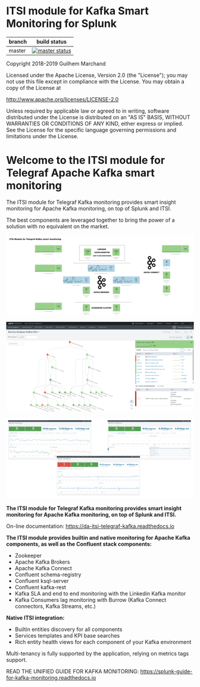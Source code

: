 # ITSI module for Kafka Smart Monitoring for Splunk

| branch | build status |
| ---    | ---          |
| master | [![master status](https://circleci.com/gh/guilhemmarchand/DA-ITSI-TELEGRAF-KAFKA/tree/master.svg?style=svg)](https://circleci.com/gh/guilhemmarchand/DA-ITSI-TELEGRAF-KAFKA/tree/master)


Copyright 2018-2019 Guilhem Marchand

Licensed under the Apache License, Version 2.0 (the "License");
you may not use this file except in compliance with the License.
You may obtain a copy of the License at

http://www.apache.org/licenses/LICENSE-2.0

Unless required by applicable law or agreed to in writing, software
distributed under the License is distributed on an "AS IS" BASIS,
WITHOUT WARRANTIES OR CONDITIONS OF ANY KIND, either express or implied.
See the License for the specific language governing permissions and
limitations under the License.

# Welcome to the ITSI module for Telegraf Apache Kafka smart monitoring

The ITSI module for Telegraf Kafka monitoring provides smart insight monitoring for Apache Kafka monitoring, on top of Splunk and ITSI.

The best components are leveraged together to bring the power of a solution with no equivalent on the market.

![screen1](./docs/img/glass_table.png)

![screen1](./docs/img/service_analyser.png)

![screen1](./docs/img/main1.png)

**The ITSI module for Telegraf Kafka monitoring provides smart insight monitoring for Apache Kafka monitoring, on top of Splunk and ITSI.**

On-line documentation: https://da-itsi-telegraf-kafka.readthedocs.io

**The ITSI module provides builtin and native monitoring for Apache Kafka components, as well as the Confluent stack components:**

- Zookeeper
- Apache Kafka Brokers
- Apache Kafka Connect
- Confluent schema-registry
- Confluent ksql-server
- Confluent kafka-rest
- Kafka SLA and end to end monitoring with the Linkedin Kafka monitor
- Kafka Consumers lag monitoring with Burrow (Kafka Connect connectors, Kafka Streams, etc.)

**Native ITSI integration:**

- Builtin entities discovery for all components
- Services templates and KPI base searches
- Rich entity health views for each component of your Kafka environment

Multi-tenancy is fully supported by the application, relying on metrics tags support.

READ THE UNIFIED GUIDE FOR KAFKA MONITORING: https://splunk-guide-for-kafka-monitoring.readthedocs.io
